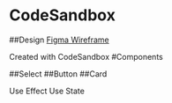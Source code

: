 # CodeSandbox

##Design
[Figma Wireframe](https://www.figma.com/file/D7zpAhRq7Zy2LKDzpk1VfV/Pokedex-Interview-Project?node-id=5%3A0)

Created with CodeSandbox
#Components

##Select
##Button
##Card

Use Effect
Use State
